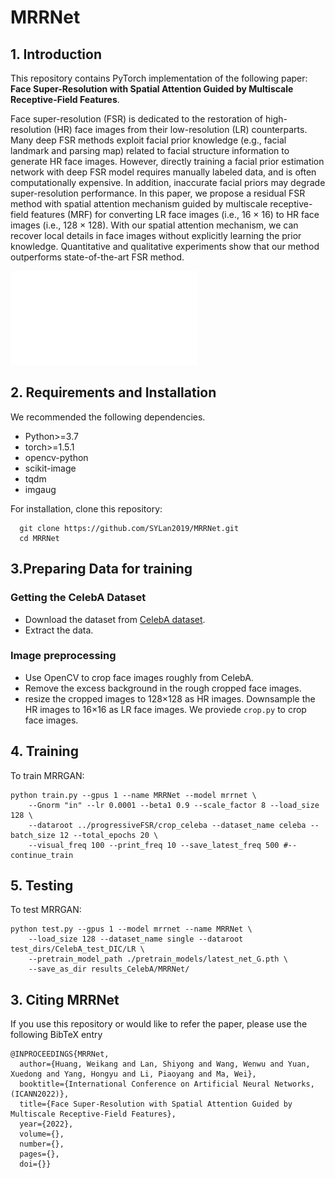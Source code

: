 # MRRNet
## 1. Introduction
This repository contains PyTorch implementation of the following paper: **Face Super-Resolution with Spatial Attention Guided by Multiscale Receptive-Field Features**.

Face super-resolution (FSR) is dedicated to the restoration of high-resolution (HR) face images from their low-resolution (LR) counterparts. Many deep FSR methods exploit facial prior knowledge (e.g., facial landmark and parsing map) related to facial structure information to generate HR face images. However, directly training a facial prior estimation network with deep FSR model requires manually labeled data, and is often computationally expensive. In addition, inaccurate facial priors may degrade super-resolution performance. In this paper, we propose a residual FSR method with spatial attention mechanism guided by multiscale receptive-field features (MRF) for converting LR face images (i.e., 16 × 16) to HR face images (i.e., 128 × 128). With our spatial attention mechanism, we can recover local details in face images without explicitly learning the prior knowledge. Quantitative and qualitative experiments show that our method outperforms state-of-the-art FSR method.

![comparision](./figures/128ImageComV2.pdf)
## 2. Requirements and Installation
We recommended the following dependencies.
* Python>=3.7
* torch>=1.5.1
* opencv-python
* scikit-image
* tqdm
* imgaug

For installation, clone this repository:
```
  git clone https://github.com/SYLan2019/MRRNet.git
  cd MRRNet
```
## 3.Preparing Data for training
### Getting the CelebA Dataset
* Download the dataset from [CelebA dataset](https://mmlab.ie.cuhk.edu.hk/projects/CelebA.html).
* Extract the data.
### Image preprocessing
* Use OpenCV to crop face images roughly from CelebA. 
* Remove the excess background in the rough cropped face images.
* resize the cropped images to 128×128 as HR images. Downsample the HR images to 16×16 as LR face images.
We proviede ```crop.py``` to crop face images.

## 4. Training
To train MRRGAN:
```
python train.py --gpus 1 --name MRRNet --model mrrnet \
    --Gnorm "in" --lr 0.0001 --beta1 0.9 --scale_factor 8 --load_size 128 \
    --dataroot ../progressiveFSR/crop_celeba --dataset_name celeba --batch_size 12 --total_epochs 20 \
    --visual_freq 100 --print_freq 10 --save_latest_freq 500 #--continue_train 
```

## 5. Testing
To test MRRGAN:
```
python test.py --gpus 1 --model mrrnet --name MRRNet \
    --load_size 128 --dataset_name single --dataroot test_dirs/CelebA_test_DIC/LR \
    --pretrain_model_path ./pretrain_models/latest_net_G.pth \
    --save_as_dir results_CelebA/MRRNet/
```



## 3. Citing MRRNet

If you use this repository or would like to refer the paper, please use the following BibTeX entry
```
@INPROCEEDINGS{MRRNet,
  author={Huang, Weikang and Lan, Shiyong and Wang, Wenwu and Yuan, Xuedong and Yang, Hongyu and Li, Piaoyang and Ma, Wei},
  booktitle={International Conference on Artificial Neural Networks,(ICANN2022)}, 
  title={Face Super-Resolution with Spatial Attention Guided by Multiscale Receptive-Field Features}, 
  year={2022},
  volume={},
  number={},
  pages={},
  doi={}}
```
